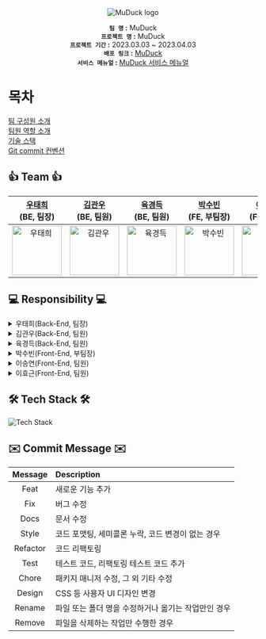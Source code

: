 <div align="center">

<img alt="MuDuck logo" src="https://user-images.githubusercontent.com/75026933/228852694-520fc7bd-80d3-4b56-9b3d-cd3b71ef579b.png">

**`팀 명` :** MuDuck </br>
**`프로젝트 명` :** MuDuck </br>
**`프로젝트 기간` :** 2023.03.03 ~ 2023.04.03 </br>
**`배포 링크` :** [MuDuck](http://muduckbucket.s3-website.ap-northeast-2.amazonaws.com) </br>
**`서비스 메뉴얼` :** [MuDuck 서비스 메뉴얼](https://dev-taehee.github.io/MuDuckServiceManual/) </br>

</div>

# 목차 </br>
[팀 구성원 소개](##team) </br>
[팀원 역할 소개](##responsibility) </br>
[기술 스택](##tech-stack) </br>
[Git commit 컨벤션](##commit-message) </br>

## 👍 Team 👍
<div align="center">

| <a href="https://github.com/TaeheeWoo94" target="_blank">우태희</a> <br>(BE, 팀장) | <a href="https://github.com/kkte02" target="_blank">김관우</a> <br>(BE, 팀원) | <a href="https://github.com/DerekYook" target="_blank">육경득</a> <br>(BE, 팀원) | <a href="https://github.com/Paksubeen" target="_blank">박수빈</a> <br>(FE, 부팀장) | <a href="https://github.com/sleepy-joyy" target="_blank">이승연</a> <br>(FE, 팀원) | <a href="https://github.com/LeeHyoGeun-create" target="_blank">이효근</a> <br>(FE, 팀원) |
| :---: | :---: | :---: | :---: | :---: | :---: |
| <img alt="우태희" src="https://user-images.githubusercontent.com/75026933/229016459-4921b1bd-43ed-4277-8e66-138000e612f2.jpg" height="100" width="100"> | <img alt="김관우" src="https://user-images.githubusercontent.com/75026933/229016226-74537d22-5c6c-4a2a-b79a-7bfd7a95fe78.png" height="100" width="100"> | <img alt="육경득" src="https://user-images.githubusercontent.com/75026933/229016373-00bacb0a-3dd8-4de1-bf68-1a0788dec95b.png" height="100" width="100"> | <img alt="박수빈" src="https://user-images.githubusercontent.com/75026933/229016135-6877be77-15be-4618-bcc7-1be0a9e8c61b.JPG" height="100" width="100"> | <img alt="이승연" src="https://user-images.githubusercontent.com/75026933/229012091-250cbe86-5def-41c1-8ddc-283280ff0c82.JPG" height="100" width="100"> | <img alt="이효근" src="https://user-images.githubusercontent.com/75026933/229016903-296fbf12-26fb-4934-823c-9c4d75c1b1d9.png" height="100" width="100"> |

</div>

## 💻 Responsibility 💻
<details> 

<summary> 
우태희(Back-End, 팀장)
</summary>

* AWS 환경설정
* 게시글 CRUD 구현
* 게시글 목록 GET 요청 구현
* 마이페이지 회원이 작성한 글 및 댓글 가져오기 구현

</details>

<details> 

<summary> 
김관우(Back-End, 팀원)
</summary>

* 주변시설 CRUD 관련 API 구현
* OAuth2를 이용한 카카오 소셜로그인 구현
* SpringSecurity와 Jwt를 이용한 회원 인증/인가 구현
* SpringSecurity를 이용한 Jwt 검증 Filter, JwtException Filter 구현

</details>

<details> 

<summary> 
육경득(Back-End, 팀원)
</summary>

* ERD 설계<br/>
* 작품과 게시판 연동 구현
* 작품과 지도 정보 연동 구현
* 작품 및 배우 조회 관련 기능 구현

</details> 

<details> 

<summary> 
박수빈(Front-End, 부팀장)
</summary>

* 메인페이지
* 뮤지컬 목록 페이지
  * 정렬/상태/장르에 따른 목록 필터링 기능 구현
* 커뮤니티 상세 페이지
  * 게시글 조회/좋아요 및 댓글 등록/삭제 기능 구현
* 마이페이지
  * 사용자가 작성/좋아요한 글과 댓글 조회 기능 구현

</details>

<details>

<summary> 
이승연(Front-End, 팀원)
</summary>

* 헤더 반응형 디자인
  * 모바일 햄버거 메뉴 기능 구현
* 로그인 페이지
  * 카카오 OAuth 로그인 기능 구현
* 회원정보 설정 페이지
  * 신규 회원 프로필 이미지 S3 업로드 기능 구현
* 뮤지컬 상세 페이지
  * 공연 정보 및 배우 정보 상세 더보기 기능 구현

</details> 

<details>

<summary> 
이효근(Front-End, 팀원)
</summary>

* 커뮤니티 페이지
  * 커뮤니티 게시글 작성 및 수정 기능 구현
* 커뮤니티 목록 페이지
  * 정렬/카테고리에 따른 목록 필터링 기능 구현
* 주변시설 페이지
  * Kakao Maps Api를 이용한 지도 기능 구현
  * 지도에서 정보 받아와 리뷰 작성 및 수정 기능 구현

</details>

## 🛠️ Tech Stack 🛠️
<img alt="Tech Stack" src="https://user-images.githubusercontent.com/75026933/229709841-6de541e9-f934-4daa-b1d4-f7d949e1fc07.png">

## ✉️ Commit Message ✉️
| Message | Description |
| :---: | :--- |
| Feat | 새로운 기능 추가 |
| Fix | 버그 수정 |
| Docs | 문서 수정 |
| Style | 코드 포맷팅, 세미콜론 누락, 코드 변경이 없는 경우 |
| Refactor | 코드 리팩토링 |
| Test |테스트 코드, 리팩토링 테스트 코드 추가 |
| Chore | 패키지 매니저 수정, 그 외 기타 수정 |
| Design | CSS 등 사용자 UI 디자인 변경 |
| Rename | 파일 또는 폴더 명을 수정하거나 옮기는 작업만인 경우 |
| Remove | 파일을 삭제하는 작업만 수행한 경우 |
